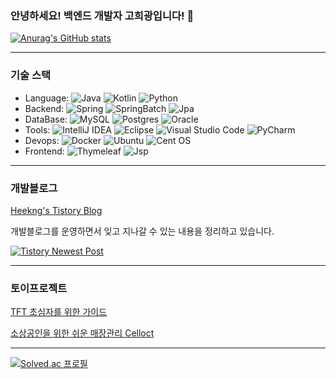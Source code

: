 ### 안녕하세요! 백엔드 개발자 고희광입니다! 👋

[![Anurag's GitHub stats](https://github-readme-stats.vercel.app/api?username=Heekng&show_icons=true&theme=radical)](https://github.com/anuraghazra/github-readme-stats)

---

### 기술 스택

- Language:
![Java](https://img.shields.io/badge/java-236DB33F.svg?style=for-the-badge&logo=java&logoColor=white)
![Kotlin](https://img.shields.io/badge/kotlin-%23ED8B00.svg?style=for-the-badge&logo=java&logoColor=white)
![Python](https://img.shields.io/badge/python-3670A0?style=for-the-badge&logo=python&logoColor=ffdd54)
- Backend:
![Spring](https://img.shields.io/badge/spring-236DB33F.svg?style=for-the-badge&logo=spring&logoColor=white)
![SpringBatch](https://img.shields.io/badge/SpringBatch-6DB33F?style=for-the-badge&logo=spring&logoColor=white)
![Jpa](https://img.shields.io/badge/Jpa-6DB33F?style=for-the-badge&logo=spring&logoColor=white)
- DataBase:
![MySQL](https://img.shields.io/badge/mysql-%2300f.svg?style=for-the-badge&logo=mysql&logoColor=white)
![Postgres](https://img.shields.io/badge/postgres-%23316192.svg?style=for-the-badge&logo=postgresql&logoColor=white)
![Oracle](https://img.shields.io/badge/Oracle-F80000?style=for-the-badge&logo=oracle&logoColor=white)
- Tools: 
![IntelliJ IDEA](https://img.shields.io/badge/IntelliJIDEA-000000.svg?style=for-the-badge&logo=intellij-idea&logoColor=white)
![Eclipse](https://img.shields.io/badge/Eclipse-FE7A16.svg?style=for-the-badge&logo=Eclipse&logoColor=white)
![Visual Studio Code](https://img.shields.io/badge/Visual%20Studio%20Code-0078d7.svg?style=for-the-badge&logo=visual-studio-code&logoColor=white)
![PyCharm](https://img.shields.io/badge/pycharm-143?style=for-the-badge&logo=pycharm&logoColor=black&color=black&labelColor=green)
- Devops: 
![Docker](https://img.shields.io/badge/docker-%230db7ed.svg?style=for-the-badge&logo=docker&logoColor=white)
![Ubuntu](https://img.shields.io/badge/Ubuntu-E95420?style=for-the-badge&logo=ubuntu&logoColor=white)
![Cent OS](https://img.shields.io/badge/cent%20os-002260?style=for-the-badge&logo=centos&logoColor=F0F0F0)
- Frontend: 
![Thymeleaf](https://img.shields.io/badge/Thymeleaf-%23005C0F.svg?style=for-the-badge&logo=Thymeleaf&logoColor=white)
![Jsp](https://img.shields.io/badge/Jsp-F80000?style=for-the-badge&logoColor=white)

---

### 개발블로그

[Heekng's Tistory Blog](https://heekng.tistory.com)

개발블로그를 운영하면서 잊고 지나갈 수 있는 내용을 정리하고 있습니다.

[![Tistory Newest Post](https://tistory-readme-stats.vercel.app/api?name=Heekng&color=dark)](https://github.com/MoonJuhan/tistory-readme-stats)

---

### 토이프로젝트

[TFT 초심자를 위한 가이드](https://front-toche-web.vercel.app/)

[소상공인을 위한 쉬운 매장관리 Celloct](https://celloct.heekng.com)

---

[![Solved.ac
프로필](http://mazassumnida.wtf/api/v2/generate_badge?boj=heekng)](https://solved.ac/heekng/)

